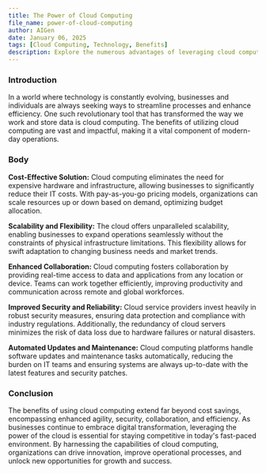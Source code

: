 ```yaml
---
title: The Power of Cloud Computing
file_name: power-of-cloud-computing
author: AIGen
date: January 06, 2025
tags: [Cloud Computing, Technology, Benefits]
description: Explore the numerous advantages of leveraging cloud computing in today's digital landscape.
---
```


### Introduction
In a world where technology is constantly evolving, businesses and individuals are always seeking ways to streamline processes and enhance efficiency. One such revolutionary tool that has transformed the way we work and store data is cloud computing. The benefits of utilizing cloud computing are vast and impactful, making it a vital component of modern-day operations.

### Body
**Cost-Effective Solution:** Cloud computing eliminates the need for expensive hardware and infrastructure, allowing businesses to significantly reduce their IT costs. With pay-as-you-go pricing models, organizations can scale resources up or down based on demand, optimizing budget allocation.

**Scalability and Flexibility:** The cloud offers unparalleled scalability, enabling businesses to expand operations seamlessly without the constraints of physical infrastructure limitations. This flexibility allows for swift adaptation to changing business needs and market trends.

**Enhanced Collaboration:** Cloud computing fosters collaboration by providing real-time access to data and applications from any location or device. Teams can work together efficiently, improving productivity and communication across remote and global workforces.

**Improved Security and Reliability:** Cloud service providers invest heavily in robust security measures, ensuring data protection and compliance with industry regulations. Additionally, the redundancy of cloud servers minimizes the risk of data loss due to hardware failures or natural disasters.

**Automated Updates and Maintenance:** Cloud computing platforms handle software updates and maintenance tasks automatically, reducing the burden on IT teams and ensuring systems are always up-to-date with the latest features and security patches.

### Conclusion
The benefits of using cloud computing extend far beyond cost savings, encompassing enhanced agility, security, collaboration, and efficiency. As businesses continue to embrace digital transformation, leveraging the power of the cloud is essential for staying competitive in today's fast-paced environment. By harnessing the capabilities of cloud computing, organizations can drive innovation, improve operational processes, and unlock new opportunities for growth and success.